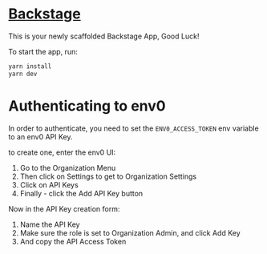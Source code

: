 # [Backstage](https://backstage.io)

This is your newly scaffolded Backstage App, Good Luck!

To start the app, run:

```sh
yarn install
yarn dev
```

# Authenticating to env0
In order to authenticate, you need to set the `ENV0_ACCESS_TOKEN` env variable to an env0 API Key.

to create one, enter the env0 UI:
1. Go to the Organization Menu
2. Then click on Settings to get to Organization Settings
3. Click on API Keys
4. Finally - click the Add API Key button

Now in the API Key creation form:
1. Name the API Key
2. Make sure the role is set to Organization Admin, and click Add Key
3. And copy the API Access Token

<!-- video here>i